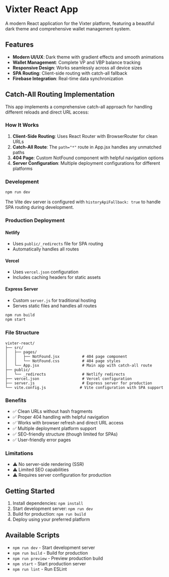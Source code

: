 # Vixter React App

A modern React application for the Vixter platform, featuring a beautiful dark theme and comprehensive wallet management system.

## Features

- **Modern UI/UX**: Dark theme with gradient effects and smooth animations
- **Wallet Management**: Complete VP and VBP balance tracking
- **Responsive Design**: Works seamlessly across all device sizes
- **SPA Routing**: Client-side routing with catch-all fallback
- **Firebase Integration**: Real-time data synchronization

## Catch-All Routing Implementation

This app implements a comprehensive catch-all approach for handling different reloads and direct URL access:

### How It Works

1. **Client-Side Routing**: Uses React Router with BrowserRouter for clean URLs
2. **Catch-All Route**: The `path="*"` route in App.jsx handles any unmatched paths
3. **404 Page**: Custom NotFound component with helpful navigation options
4. **Server Configuration**: Multiple deployment configurations for different platforms

### Development

```bash
npm run dev
```

The Vite dev server is configured with `historyApiFallback: true` to handle SPA routing during development.

### Production Deployment

#### Netlify
- Uses `public/_redirects` file for SPA routing
- Automatically handles all routes

#### Vercel
- Uses `vercel.json` configuration
- Includes caching headers for static assets

#### Express Server
- Custom `server.js` for traditional hosting
- Serves static files and handles all routes

```bash
npm run build
npm start
```

### File Structure

```
vixter-react/
├── src/
│   ├── pages/
│   │   ├── NotFound.jsx          # 404 page component
│   │   └── NotFound.css          # 404 page styles
│   └── App.jsx                   # Main app with catch-all route
├── public/
│   └── _redirects                # Netlify redirects
├── vercel.json                   # Vercel configuration
├── server.js                     # Express server for production
└── vite.config.js               # Vite configuration with SPA support
```

### Benefits

- ✅ Clean URLs without hash fragments
- ✅ Proper 404 handling with helpful navigation
- ✅ Works with browser refresh and direct URL access
- ✅ Multiple deployment platform support
- ✅ SEO-friendly structure (though limited for SPAs)
- ✅ User-friendly error pages

### Limitations

- ⚠️ No server-side rendering (SSR)
- ⚠️ Limited SEO capabilities
- ⚠️ Requires server configuration for production

## Getting Started

1. Install dependencies: `npm install`
2. Start development server: `npm run dev`
3. Build for production: `npm run build`
4. Deploy using your preferred platform

## Available Scripts

- `npm run dev` - Start development server
- `npm run build` - Build for production
- `npm run preview` - Preview production build
- `npm start` - Start production server
- `npm run lint` - Run ESLint
